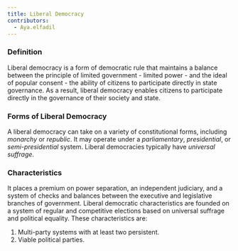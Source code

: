 ```yaml
---
title: Liberal Democracy
contributors:
  - Aya.elfadil
---
```


### Definition

Liberal democracy is a form of democratic rule that maintains a balance
between the principle of limited government - limited power - and the
ideal of popular consent - the ability of citizens to participate
directly in state governance. As a result, liberal democracy enables
citizens to participate directly in the governance of their society and
state.

### Forms of Liberal Democracy

A liberal democracy can take on a variety of constitutional forms,
including *monarchy* or *republic*. It may operate under a
*parliamentary*, *presidential*, or *semi-presidential* system. Liberal
democracies typically have *universal suffrage*.

### Characteristics

It places a premium on power separation, an independent judiciary, and a
system of checks and balances between the executive and legislative
branches of government. Liberal democratic characteristics are founded
on a system of regular and competitive elections based on universal
suffrage and political equality. These characteristics are:

1.  Multi-party systems with at least two persistent.
2.  Viable political parties.

